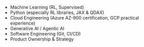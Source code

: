 - Machine Learning (RL, Supervised)
- Python (especially RL libraries, JAX & QDAX)
- Cloud Engineering (Azure AZ-900 certification, GCP practical experience)
- Generative AI / Agentic AI
- Software Engineering (Git, CI/CD)
- Product Ownership & Strategy